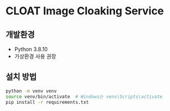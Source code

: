 # CLOAT Image Cloaking Service

## 개발환경
- Python 3.8.10
- 가상환경 사용 권장

## 설치 방법
```bash
python -m venv venv
source venv/bin/activate  # Windows는 venv\Scripts\activate
pip install -r requirements.txt


